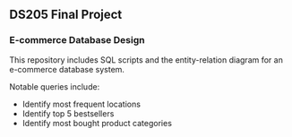 ## DS205 Final Project
### E-commerce Database Design

This repository includes SQL scripts and the entity-relation diagram for an e-commerce database system.

Notable queries include:
* Identify most frequent locations
* Identify top 5 bestsellers
* Identify most bought product categories

